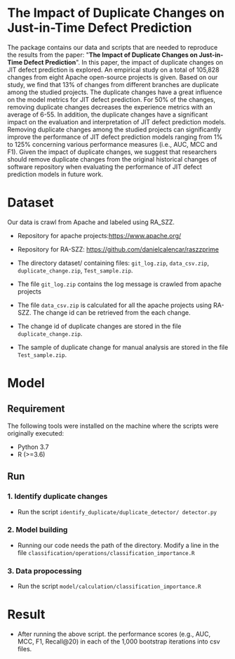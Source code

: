 # The Impact of Duplicate Changes on Just-in-Time Defect Prediction
The package contains our data and scripts that are needed to reproduce the results from the paper: "**The Impact of Duplicate Changes on Just-in-Time Defect Prediction**". 
  In this paper, the impact of duplicate changes on JIT defect prediction is explored. An empirical study on a total of 105,828 changes from eight Apache open-source projects is given. Based on our study, we find that 13% of changes from different branches are duplicate among the studied projects. The duplicate changes have a great influence on the model metrics for JIT defect prediction. For 50% of the changes, removing duplicate changes decreases the experience metrics with an average of 6-55. In addition, the duplicate changes have a significant impact on the evaluation and interpretation of JIT defect prediction models. Removing duplicate changes among the studied projects can significantly improve the performance of JIT defect prediction models ranging from 1% to 125% concerning various performance measures (i.e., AUC, MCC and F1). Given the impact of duplicate changes, we suggest that researchers should remove duplicate changes from the original historical changes of software repository when evaluating the performance of JIT defect prediction models in future work.
# **Dataset**
Our data is crawl from Apache and labeled using RA_SZZ.
* Repository for apache projects:https://www.apache.org/
* Repository for RA-SZZ: https://github.com/danielcalencar/raszzprime

* The directory dataset/ containing files: ``git_log.zip``, ``data_csv.zip``, ``duplicate_change.zip``, ``Test_sample.zip``.
* The file ``git_log.zip`` contains the log message is crawled from apache projects
* The file ``data_csv.zip`` is calculated for all the apache projects using RA-SZZ. The change id can be retrieved from the each change.
* The change id of duplicate changes are stored in the file ``duplicate_change.zip``.
* The sample of duplicate change for manual analysis are stored in the file ``Test_sample.zip``.

# **Model**
## **Requirement**
The following tools were installed on the machine where the scripts were originally executed:
* Python 3.7
* R (>=3.6)
## **Run**
### **1. Identify duplicate changes**
* Run the script ``identify_duplicate/duplicate_detector/ detector.py``
### **2. Model building**  
* Running our code needs the path of the directory. Modify a line in the file ``classification/operations/classification_importance.R``
### **3. Data propocessing**
* Run the script ``model/calculation/classification_importance.R``

# **Result** 
* After running the above script. the performance scores (e.g., AUC, MCC, F1, Recall@20) in each of the 1,000 bootstrap iterations into csv files.



